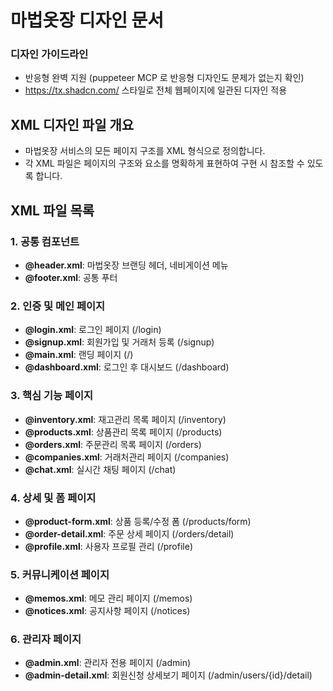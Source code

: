 # 마법옷장 디자인 문서

### 디자인 가이드라인
- 반응형 완벽 지원 (puppeteer MCP 로 반응형 디자인도 문제가 없는지 확인)
- https://tx.shadcn.com/ 스타일로 전체 웹페이지에 일관된 디자인 적용

## XML 디자인 파일 개요

- 마법옷장 서비스의 모든 페이지 구조를 XML 형식으로 정의합니다. 
- 각 XML 파일은 페이지의 구조와 요소를 명확하게 표현하여 구현 시 참조할 수 있도록 합니다.

## XML 파일 목록

### 1. 공통 컴포넌트
- **@header.xml**: 마법옷장 브랜딩 헤더, 네비게이션 메뉴
- **@footer.xml**: 공통 푸터

### 2. 인증 및 메인 페이지
- **@login.xml**: 로그인 페이지 (/login)
- **@signup.xml**: 회원가입 및 거래처 등록 (/signup)
- **@main.xml**: 랜딩 페이지 (/)
- **@dashboard.xml**: 로그인 후 대시보드 (/dashboard)

### 3. 핵심 기능 페이지
- **@inventory.xml**: 재고관리 목록 페이지 (/inventory)
- **@products.xml**: 상품관리 목록 페이지 (/products)  
- **@orders.xml**: 주문관리 목록 페이지 (/orders)
- **@companies.xml**: 거래처관리 페이지 (/companies)
- **@chat.xml**: 실시간 채팅 페이지 (/chat)

### 4. 상세 및 폼 페이지
- **@product-form.xml**: 상품 등록/수정 폼 (/products/form)
- **@order-detail.xml**: 주문 상세 페이지 (/orders/detail)
- **@profile.xml**: 사용자 프로필 관리 (/profile)

### 5. 커뮤니케이션 페이지
- **@memos.xml**: 메모 관리 페이지 (/memos)
- **@notices.xml**: 공지사항 페이지 (/notices)

### 6. 관리자 페이지
- **@admin.xml**: 관리자 전용 페이지 (/admin)
- **@admin-detail.xml**: 회원신청 상세보기 페이지 (/admin/users/{id}/detail)

